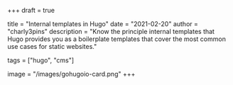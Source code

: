 +++
draft = true

title = "Internal templates in Hugo"
date = "2021-02-20"
author = "charly3pins"
description = "Know the principle internal templates that Hugo provides you as a boilerplate templates that cover the most common use cases for static websites."

tags = ["hugo", "cms"]

image = "/images/gohugoio-card.png"
+++
